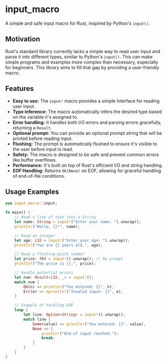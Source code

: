 # input_macro

A simple and safe input macro for Rust, inspired by Python's `input()`.

## Motivation

Rust's standard library currently lacks a simple way to read user input and parse it into different types, similar to Python's `input()`. This can make simple programs and examples more complex than necessary, especially for beginners. This library aims to fill that gap by providing a user-friendly macro.

## Features

-   **Easy to use:** The `input!` macro provides a simple interface for reading user input.
-   **Type inference:** The macro automatically infers the desired type based on the variable it's assigned to.
-   **Error handling:** It handles both I/O errors and parsing errors gracefully, returning a `Result`.
-   **Optional prompt:** You can provide an optional prompt string that will be printed before reading input.
-   **Flushing:** The prompt is automatically flushed to ensure it's visible to the user before input is read.
-   **Safety:** The macro is designed to be safe and prevent common errors like buffer overflows.
-   **Performance:** It's built on top of Rust's efficient I/O and string handling.
-   **EOF Handling:** Returns `Ok(None)` on EOF, allowing for graceful handling of end-of-file conditions.

## Usage Examples

```rust
use input_macro::input;

fn main() {
    // Read a line of text into a String
    let name: String = input!("Enter your name: ").unwrap();
    println!("Hello, {}!", name);

    // Read an integer
    let age: i32 = input!("Enter your age: ").unwrap();
    println!("You are {} years old.", age);

    // Read a floating-point number
    let price: f64 = input!().unwrap(); // No prompt
    println!("The price is {}.", price);

    // Handle potential errors
    let num: Result<i32, _> = input!();
    match num {
        Ok(n) => println!("You entered: {}", n),
        Err(e) => eprintln!("Invalid input: {}", e),
    }

    // Example of handling EOF
    loop {
        let line: Option<String> = input!().unwrap();
        match line {
            Some(value) => println!("You entered: {}", value),
            None => {
                println!("End of input reached.");
                break;
            }
        }
    }
}
```